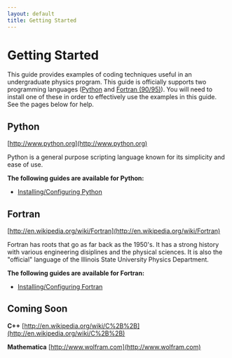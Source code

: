 ```yaml
---
layout: default
title: Getting Started
---
```


# Getting Started

This guide provides examples of coding techniques useful in an undergraduate physics program.  This guide is officially supports two programming languages ([Python](http://www.python.org/) and  [Fortran (90/95)](http://en.wikipedia.org/wiki/Fortran)).  You will need to install one of these in order to effectively use the examples in this guide.  See the pages below for help.

## Python
[http://www.python.org](http://www.python.org)

Python is a general purpose scripting language known for its simplicity and ease of use.

**The following guides are available for Python:**

* [Installing/Configuring Python](/gettingstarted/python_installation.html)

## Fortran
[http://en.wikipedia.org/wiki/Fortran](http://en.wikipedia.org/wiki/Fortran)

Fortran has roots that go as far back as the 1950's.  It has a strong history with various engineering disiplines and the physical sciences.  It is also the "official" language of the Illinois State University Physics Department.

**The following guides are available for Fortran:**

* [Installing/Configuring Fortran](/gettingstarted/fortran_installation.html)

## Coming Soon
**C++** [http://en.wikipedia.org/wiki/C%2B%2B](http://en.wikipedia.org/wiki/C%2B%2B)

**Mathematica** [http://www.wolfram.com](http://www.wolfram.com)

